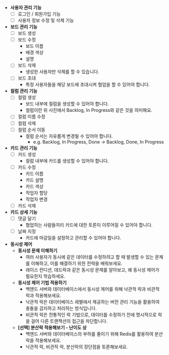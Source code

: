 - **사용자 관리 기능**
    - [ ]  로그인 / 회원가입 기능
    - [ ]  사용자 정보 수정 및 삭제 기능
- **보드 관리 기능**
    - [ ]  보드 생성
    - [ ]  보드 수정
        - 보드 이름
        - 배경 색상
        - 설명
    - [ ]  보드 삭제
        - 생성한 사용자만 삭제를 할 수 있습니다.
    - [ ]  보드 초대
        - 특정 사용자들을 해당 보드에 초대시켜 협업을 할 수 있어야 합니다.
- **컬럼 관리 기능**
    - [ ]  컬럼 생성
        - 보드 내부에 컬럼을 생성할 수 있어야 합니다.
        - 컬럼이란 위 사진에서 Backlog, In Progress와 같은 것을 의미해요.
    - [ ]  컬럼 이름 수정
    - [ ]  컬럼 삭제
    - [ ]  컬럼 순서 이동
        - 컬럼 순서는 자유롭게 변경될 수 있어야 합니다.
            - e.g. Backlog, In Progress, Done → Backlog, Done, In Progress
- **카드 관리 기능**
    - [ ]  카드 생성
        - 컬럼 내부에 카드를 생성할 수 있어야 합니다.
    - [ ]  카드 수정
        - 카드 이름
        - 카드 설명
        - 카드 색상
        - 작업자 할당
        - 작업자 변경
    - [ ]  카드 삭제
- **카드 상세 기능**
    - [ ]  댓글 달기
        - 협업하는 사람들끼리 카드에 대한 토론이 이루어질 수 있어야 합니다.
    - [ ]  날짜 지정
        - 카드에 마감일을 설정하고 관리할 수 있어야 합니다.
- **동시성 제어**
    - **동시성 문제 이해하기**
        - 여러 사용자가 동시에 같은 데이터를 수정하려고 할 때 발생할 수 있는 문제를 이해하고, 이를 해결하기 위한 전략을 배워보세요.
        - 레이스 컨디션, 데드락과 같은 동시성 문제를 알아보고, 왜 동시성 제어가 필요한지 학습하세요.
    - **동시성 제어 기법 적용하기**
        - 백엔드 서버와 데이터베이스에서 동시성 제어를 위해 낙관적 락과 비관적 락과 적용해보세요.
        - 낙관적 락은 데이터베이스 레벨에서 제공하는 버전 관리 기능을 활용하여 충돌을 감지하고 처리하는 방식입니다.
        - 비관적 락은 전통적인 락 기법으로, 데이터를 수정하기 전에 명시적으로 락을 걸어 다른 트랜잭션의 접근을 차단합니다.
    - **[선택] 분산락 적용해보기 - 난이도 상**
        - 백엔드 서버와 데이터베이스의 부하를 줄이기 위해 Redis를 활용하여 분산락을 적용해보세요.
        - 낙관적 락, 비관적 락, 분산락의 장단점을 토론해보세요.
